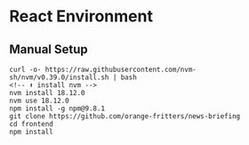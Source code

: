 # React Environment

## Manual Setup

```
curl -o- https://raw.githubusercontent.com/nvm-sh/nvm/v0.39.0/install.sh | bash 
<!-- ⬆️ install nvm -->
nvm install 18.12.0
nvm use 18.12.0
npm install -g npm@9.8.1
git clone https://github.com/orange-fritters/news-briefing
cd frontend
npm install
```

##
